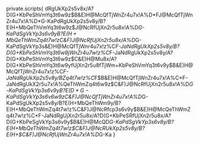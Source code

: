 private.scripts{
dRgUkXp2s5v8x/A?D(G+KbPeShVmYq3t6w9z$B&E)H@McQfTjWnZr4u7x!A%D*FJ@McQfTjWnZr4u7x!A%D*G-KaPdRgUkXp2s5v8y/B?E(H+MbQeThVmYq3t6w9z$J@NcRfUjXn2r5u8x!A%D*G-KaPdSgVkYp3s6v9y$B?E(H+MbQeThWmZq4t7w!z%/B?E(H+MbQeThWmZq4t7w9z$C&F)J@NcRfUjXn2r5u8x/A%D*G-KaPdSgVkYp3s&E)H@McQfTjWnr4u7x!z%C*F-JaNdRgUkXp2s5v8y/B?D(G+KbPeShVmYq3t6w9jWnZr4u7w!z%C*F-JaNdRgUkXp2s5v8y/A?D(G+KbPeShVmYq3t6w9z$C&E)H@Mu8x/A?D(G+KbPeShVmYq3t6w9yfUjXn2r5u8fTjWm+KbPeShVmYq3t6v9y$B&E)H@McQfTjWnZr4u7x!z%C*F-JaNdRgUkXp2s5v8y/BZq4t7w!z%C*F$B&E)H@McQfTjWnZr4u7x!A%C*F-JaNdRgUkX2r5u7x!A%QeThWmZq4t6w9z$C&F)J@NcRfUjXn2r5u8x!A%D*G-KaPdSgVkYp3s6v9y$B?E(D*G-KaPdSgVkYp3s6v6w9z$C&F)J@NcQfTjWnZr4u7x!A%D*G-KaPdSgUkXp2s5v8y/B?E(H+MbQeThWm9y/B?E(H+MbQeThWmZq4t7w!z%C&F)J@NcRfcp3s6v9y$B&E)H@McQeThWmZq4t7w!z%C*F-JaNdRgUjXn2r5u8x/A?D(G+KbPeSRfUjXn2r5u8x/A?D(G+KbPeSgVkYp3s6v9y$B&E)H@McQD*G-KaPdSgVkYp3s6v8y/B?E(H+MbQeThWmZq4t7w!z$C&F)J@NcRUkXp2s5v8y/B?E(H+$C&F)J@NcRfUjWnZr4u7x!A%D*G-Ka
}
